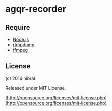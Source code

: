 agqr-recorder
====

Require
----

* [Node.js](https://nodejs.org/)
* [rtmpdump](https://rtmpdump.mplayerhq.hu/)
* [ffmpeg](https://www.ffmpeg.org/)


License
----

(c) 2016 nibral

Released under MIT License.

[http://opensource.org/licenses/mit-license.php](http://opensource.org/licenses/mit-license.php)
